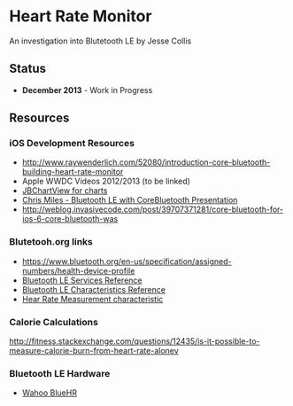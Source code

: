 # Heart Rate Monitor

An investigation into Blutetooth LE by Jesse Collis

## Status

- **December 2013** - Work in Progress

## Resources

### iOS Development Resources

- http://www.raywenderlich.com/52080/introduction-core-bluetooth-building-heart-rate-monitor
- Apple WWDC Videos 2012/2013 (to be linked)
- [JBChartView for charts](https://github.com/Jawbone/JBChartView)
- [Chris Miles - Bluetooth LE with CoreBluetooth Presentation](http://blog.chrismiles.info/2013/03/bluetooth-le-with-corebluetooth.html)
- http://weblog.invasivecode.com/post/39707371281/core-bluetooth-for-ios-6-core-bluetooth-was

### Blutetooh.org links

- https://www.bluetooth.org/en-us/specification/assigned-numbers/health-device-profile
- [Bluetooth LE Services Reference](https://developer.bluetooth.org/gatt/services/Pages/ServicesHome.aspx)
- [Bluetooth LE Characteristics Reference](https://developer.bluetooth.org/gatt/characteristics/Pages/CharacteristicsHome.aspx)
- [Hear Rate Measurement characteristic](https://developer.bluetooth.org/gatt/characteristics/Pages/CharacteristicViewer.aspx?u=org.bluetooth.characteristic.heart_rate_measurement.xml)
### Calorie Calculations

http://fitness.stackexchange.com/questions/12435/is-it-possible-to-measure-calorie-burn-from-heart-rate-alonev

### Bluetooth LE Hardware

- [Wahoo BlueHR](http://www.wahoofitness.com/wahoo-blue-hr-heart-rate-strap.html)
